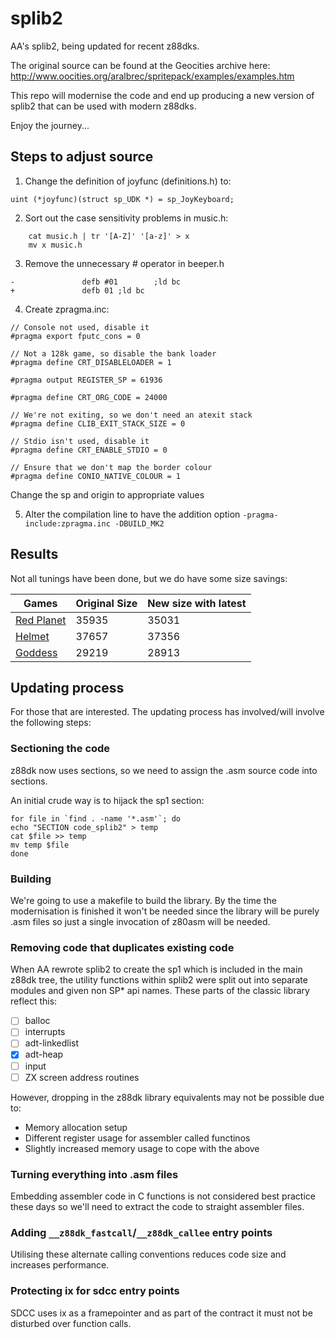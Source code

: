 # splib2

AA's splib2, being updated for recent z88dks.

The original source can be found at the Geocities archive here: http://www.oocities.org/aralbrec/spritepack/examples/examples.htm

This repo will modernise the code and end up producing a new version of splib2 that can
be used with modern z88dks.

Enjoy the journey...

## Steps to adjust source 

1. Change the definition of joyfunc (definitions.h) to:

````
uint (*joyfunc)(struct sp_UDK *) = sp_JoyKeyboard;
````

2. Sort out the case sensitivity problems in music.h:

````
    cat music.h | tr '[A-Z]' '[a-z]' > x
    mv x music.h
````

3. Remove the unnecessary # operator in beeper.h

````
-               defb #01        ;ld bc
+               defb 01 ;ld bc
````

4. Create zpragma.inc:

````
// Console not used, disable it
#pragma export fputc_cons = 0

// Not a 128k game, so disable the bank loader
#pragma define CRT_DISABLELOADER = 1

#pragma output REGISTER_SP = 61936

#pragma define CRT_ORG_CODE = 24000

// We're not exiting, so we don't need an atexit stack
#pragma define CLIB_EXIT_STACK_SIZE = 0

// Stdio isn't used, disable it
#pragma define CRT_ENABLE_STDIO = 0

// Ensure that we don't map the border colour
#pragma define CONIO_NATIVE_COLOUR = 1
````

Change the sp and origin to appropriate values

5. Alter the compilation line to have the addition option `-pragma-include:zpragma.inc -DBUILD_MK2`

## Results

Not all tunings have been done, but we do have some size savings:

| Games | Original Size | New size with latest |
|-|-|-|
| [Red Planet](https://spectrumcomputing.co.uk/index.php?cat=96&id=30231) | 35935 | 35031 |
| [Helmet](https://github.com/mojontwins/MK1/tree/master/examples/helmet) | 37657 | 37356 |
| [Goddess](https://github.com/mojontwins/MK1/tree/master/examples/goddess)| 29219 | 28913 |


## Updating process

For those that are interested. The updating process has involved/will involve the following
steps:

### Sectioning the code

z88dk now uses sections, so we need to assign the .asm source code into sections.

An initial crude way is to hijack the sp1 section:

```
for file in `find . -name '*.asm'`; do
echo "SECTION code_splib2" > temp
cat $file >> temp
mv temp $file
done
```

### Building

We're going to use a makefile to build the library. By the time the modernisation is 
finished it won't be needed since the library will be purely .asm files so just
a single invocation of z80asm will be needed.

### Removing code that duplicates existing code

When AA rewrote splib2 to create the sp1 which is included in the main z88dk tree, the
utility functions within splib2 were split out into separate modules and given
non SP* api names. These parts of the classic library reflect this:

* [ ] balloc
* [ ] interrupts
* [ ] adt-linkedlist
* [x] adt-heap
* [ ] input
* [ ] ZX screen address routines

However, dropping in the z88dk library equivalents may not be possible due to:

* Memory allocation setup
* Different register usage for assembler called functinos
* Slightly increased memory usage to cope with the above

### Turning everything into .asm files

Embedding assembler code in C functions is not considered best practice these days so
we'll need to extract the code to straight assembler files.

### Adding `__z88dk_fastcall`/`__z88dk_callee` entry points

Utilising these alternate calling conventions reduces code size and increases performance.

### Protecting ix for sdcc entry points

SDCC uses ix as a framepointer and as part of the contract it must not be disturbed
over function calls. 


